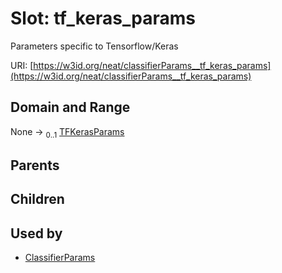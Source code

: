 
# Slot: tf_keras_params


Parameters specific to Tensorflow/Keras

URI: [https://w3id.org/neat/classifierParams__tf_keras_params](https://w3id.org/neat/classifierParams__tf_keras_params)


## Domain and Range

None &#8594;  <sub>0..1</sub> [TFKerasParams](TFKerasParams.md)

## Parents


## Children


## Used by

 * [ClassifierParams](ClassifierParams.md)
